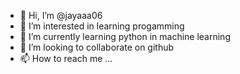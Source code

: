 - 👋 Hi, I’m @jayaaa06
- 👀 I’m interested in learning progamming
- 🌱 I’m currently learning python in machine learning
- 💞️ I’m looking to collaborate on github
- 📫 How to reach me ...

<!---
jayaaa06/jayaaa06 is a ✨ special ✨ repository because its `README.md` (this file) appears on your GitHub profile.
You can click the Preview link to take a look at your changes.
--->

